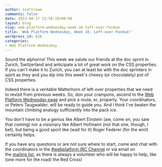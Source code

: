 ```yaml
---
author: scottrowe
comments: false
date: 2013-08-27 23:58:19+00:00
layout: blog
slug: web-platform-wednesday-week-16-left-over-fondue
title: 'Web Platform Wednesday, Week 16: Left-over Fondue!'
wordpress_id: 618
categories:
- Web Platform Wednesday
---
```


Sound the alphorns! This week we salute our friends at the doc sprint in Zurich, Switzerland and anticipate a lot of great work on the CSS properties. If you can't make it to Zurich, you can at least be with the doc sprinters in spirit as they and you dip into this week's cheesy (or chocolately) pot of CSS properties.

Indeed there is a veritable Matterhorn of left-over properties that we need to revisit from previous weeks. So, don your crampons, ascend to the [Web Platform Wednesday page](http://docs.webplatform.org/wiki/Meta:web_platform_wednesday#10_July_2013) and pick a route, er, property. Your coordinators, or Peters Taugwalder, will be ready to guide you. And I think I've beaten the mountain climbing analogy sufficiently into the pack ice.

You don't have to be a genius like Albert Einstein (aw, come on, you saw that coming) nor a visionary like Albert Hofmann (not that one, though, I bet), but being a good sport like (wait for it) Roger Federer (for the win!) certainly helps.

If you have any questions or are not sure where to start, come and chat with the coordinators in the [#webplatform IRC Channel](http://webchat.freenode.net/?channels=webplatform) or via email on the [mailing list](mailto:public-webplatform@w3.org), as there is always a volunteer who will be happy to help, like (one more for the road) the Red Cross!
